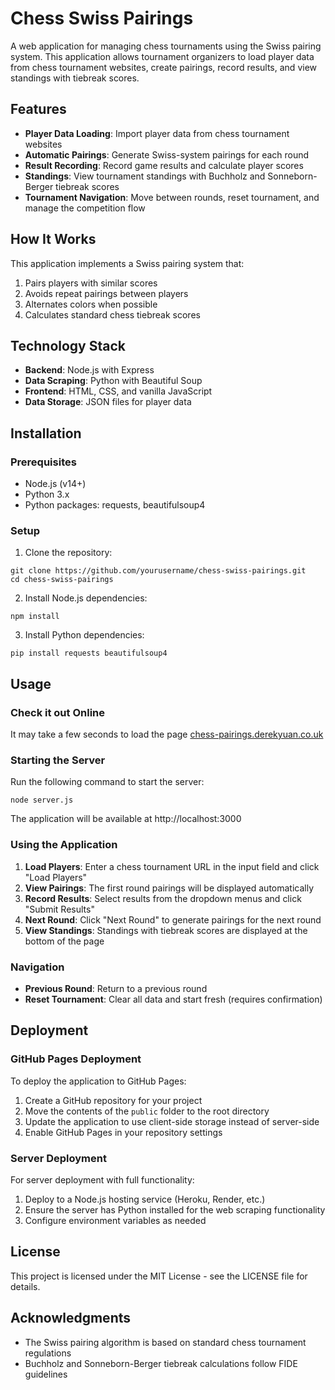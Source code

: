 # Chess Swiss Pairings

A web application for managing chess tournaments using the Swiss pairing system. This application allows tournament organizers to load player data from chess tournament websites, create pairings, record results, and view standings with tiebreak scores.

## Features

- **Player Data Loading**: Import player data from chess tournament websites
- **Automatic Pairings**: Generate Swiss-system pairings for each round
- **Result Recording**: Record game results and calculate player scores
- **Standings**: View tournament standings with Buchholz and Sonneborn-Berger tiebreak scores
- **Tournament Navigation**: Move between rounds, reset tournament, and manage the competition flow

## How It Works

This application implements a Swiss pairing system that:
1. Pairs players with similar scores
2. Avoids repeat pairings between players
3. Alternates colors when possible
4. Calculates standard chess tiebreak scores

## Technology Stack

- **Backend**: Node.js with Express
- **Data Scraping**: Python with Beautiful Soup
- **Frontend**: HTML, CSS, and vanilla JavaScript
- **Data Storage**: JSON files for player data

## Installation

### Prerequisites
- Node.js (v14+)
- Python 3.x
- Python packages: requests, beautifulsoup4

### Setup

1. Clone the repository:
```
git clone https://github.com/yourusername/chess-swiss-pairings.git
cd chess-swiss-pairings
```

2. Install Node.js dependencies:
```
npm install
```

3. Install Python dependencies:
```
pip install requests beautifulsoup4
```

## Usage

### Check it out Online
It may take a few seconds to load the page
[chess-pairings.derekyuan.co.uk](www.chess-pairings.derekyuan.co.uk)

### Starting the Server

Run the following command to start the server:
```
node server.js
```

The application will be available at http://localhost:3000

### Using the Application

1. **Load Players**: Enter a chess tournament URL in the input field and click "Load Players"
2. **View Pairings**: The first round pairings will be displayed automatically
3. **Record Results**: Select results from the dropdown menus and click "Submit Results"
4. **Next Round**: Click "Next Round" to generate pairings for the next round
5. **View Standings**: Standings with tiebreak scores are displayed at the bottom of the page

### Navigation

- **Previous Round**: Return to a previous round
- **Reset Tournament**: Clear all data and start fresh (requires confirmation)

## Deployment

### GitHub Pages Deployment

To deploy the application to GitHub Pages:

1. Create a GitHub repository for your project
2. Move the contents of the `public` folder to the root directory
3. Update the application to use client-side storage instead of server-side
4. Enable GitHub Pages in your repository settings

### Server Deployment

For server deployment with full functionality:

1. Deploy to a Node.js hosting service (Heroku, Render, etc.)
2. Ensure the server has Python installed for the web scraping functionality
3. Configure environment variables as needed

## License

This project is licensed under the MIT License - see the LICENSE file for details.

## Acknowledgments

- The Swiss pairing algorithm is based on standard chess tournament regulations
- Buchholz and Sonneborn-Berger tiebreak calculations follow FIDE guidelines
